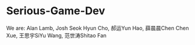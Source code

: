 # Serious-Game-Dev
We are:
Alan Lamb, Josh Seok Hyun Cho, 郝运Yun Hao, 薛晨晨Chen Chen Xue, 王思宇SiYu Wang, 范世涛Shitao Fan

